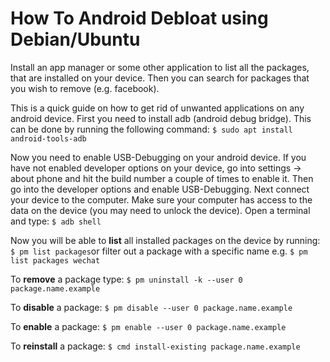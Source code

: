 # How To Android Debloat using Debian/Ubuntu

Install an app manager or some other application to list all the packages, that are installed on your device. Then you can search for packages that you wish to remove (e.g. facebook).

This is a quick guide on how to get rid of unwanted applications on any android device. First you need to install adb (android debug bridge). This can be done by running the following command:
`$ sudo apt install android-tools-adb`

Now you need to enable USB-Debugging on your android device. If you have not enabled developer options on your device, go into settings -> about phone and hit the build number a couple of times to enable it. Then go into the developer options and enable USB-Debugging. Next connect your device to the computer. Make sure your computer has access to the data on the device (you may need to unlock the device). Open a terminal and type:
`$ adb shell`

Now you will be able to **list** all installed packages on the device by running:
`$ pm list packages`or filter out a package with a specific name e.g. `$ pm list packages wechat`

To **remove** a package type:
`$ pm uninstall -k --user 0 package.name.example`

To **disable** a package:
`$ pm disable --user 0 package.name.example`

To **enable** a package:
`$ pm enable --user 0 package.name.example`

To **reinstall** a package:
`$ cmd install-existing package.name.example`

